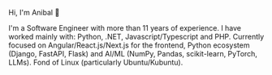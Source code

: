 Hi, I'm Anibal :disguised_face:

I'm a Software Engineer with more than 11 years of experience. I have worked mainly with: Python, .NET, Javascript/Typescript and PHP. Currently focused on Angular/React.js/Next.js for the frontend, Python ecosystem (Django, FastAPI, Flask) and AI/ML (NumPy, Pandas, scikit-learn, PyTorch, LLMs). Fond of Linux (particularly Ubuntu/Kubuntu).
